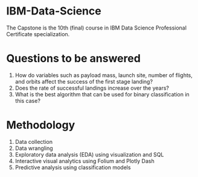 # IBM-Data-Science
The Capstone is the 10th (final) course in IBM Data Science Professional Certificate specialization.
# Questions to be answered
1) How do variables such as payload mass, launch site, number of flights, and orbits affect the success of the first stage landing?
2) Does the rate of successful landings increase over the years?
3) What is the best algorithm that can be used for binary classification in this case?
# Methodology
1) Data collection
2) Data wrangling
3) Exploratory data analysis (EDA) using visualization and SQL
4) Interactive visual analytics using Folium and Plotly Dash
5) Predictive analysis using classification models
